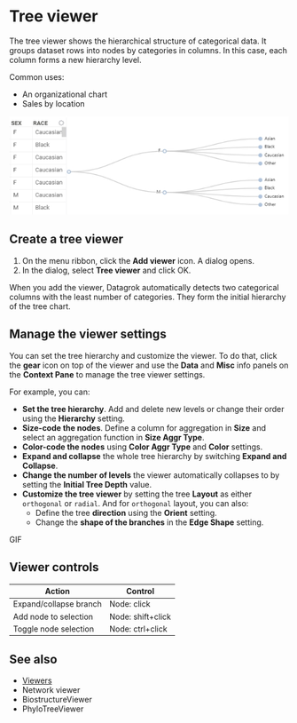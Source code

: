 # Tree viewer

The tree viewer shows the hierarchical structure of categorical data. It groups dataset rows into nodes by categories in columns. In this case, each column forms a new hierarchy level.

Common uses:

* An organizational chart
* Sales by location

![Tree viewer](treeviewer.png)

## Create a tree viewer

1. On the menu ribbon, click the **Add viewer** icon. A dialog opens.
1. In the dialog, select **Tree viewer** and click OK.

When you add the viewer, Datagrok automatically detects two categorical columns with the least number of categories. They form the initial hierarchy of the tree chart.  

## Manage the viewer settings

You can set the tree hierarchy and customize the viewer. To do that, click the **gear** icon on top of the viewer and use the **Data** and **Misc** info panels on the **Context Pane** to manage the tree viewer settings.

For example, you can:

* **Set the tree hierarchy**. Add and delete new levels or change their order using the **Hierarchy** setting.
* **Size-code the nodes**. Define a column for aggregation in **Size** and select an aggregation function in **Size Aggr Type**.
* **Color-code the nodes** using **Color Aggr Type** and **Color** settings.
* **Expand and collapse** the whole tree hierarchy by switching **Expand and Collapse**.
* **Change the number of levels** the viewer automatically collapses to by setting the **Initial Tree Depth** value.
* **Customize the tree viewer** by setting the tree **Layout** as either `orthogonal` or `radial`. And for `orthogonal` layout, you can also:
  * Define the tree **direction** using the **Orient** setting.
  * Change the **shape of the branches** in the **Edge Shape** setting.

GIF

## Viewer controls

|      Action                           |         Control             |
|-------------------------------------|-----------------------|
| Expand/collapse branch        |Node: click   |
| Add node to selection           | Node: shift+click|
| Toggle node selection           |  Node: ctrl+click |

## See also

* [Viewers](../viewers.md)
* Network viewer
* BiostructureViewer
* PhyloTreeViewer
